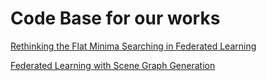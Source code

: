 # Code Base for our works

[Rethinking the Flat Minima Searching in Federated Learning](https://github.com/hwan-sig/Official-FedGF)

[Federated Learning with Scene Graph Generation](https://github.com/Seung-B/FL-PSG.git)
